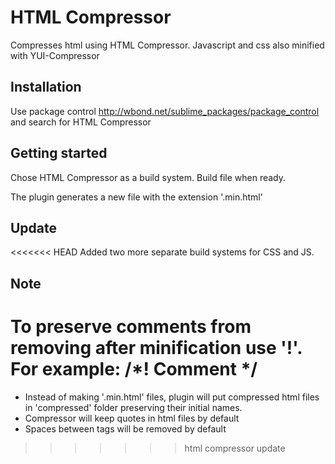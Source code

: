 # HTML Compressor
Compresses html using HTML Compressor.
Javascript and css also minified with YUI-Compressor

## Installation
Use package control <http://wbond.net/sublime_packages/package_control> and search for HTML Compressor

## Getting started
Chose HTML Compressor as a build system. Build file when ready.

The plugin generates a new file with the extension '.min.html'

## Update
<<<<<<< HEAD
Added two more separate build systems for CSS and JS.

## Note
To preserve comments from removing after minification use '!'.
For example: /*! Comment */
=======

* Instead of making '.min.html' files, plugin will put compressed html files in 'compressed' folder preserving their initial names.
* Compressor will keep quotes in html files by default
* Spaces between tags will be removed by default
>>>>>>> html compressor update
